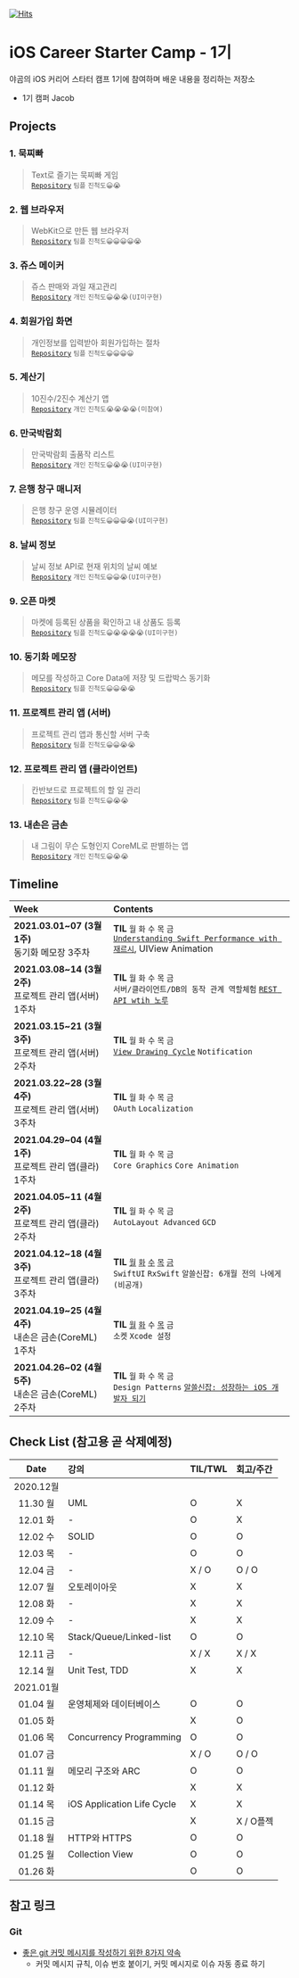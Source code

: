 [![Hits](https://hits.seeyoufarm.com/api/count/incr/badge.svg?url=https%3A%2F%2Fgithub.com%2FKyungminLeeDev%2FiOS_Career_Starter_Camp&count_bg=%2379C83D&title_bg=%23555555&icon=&icon_color=%23E7E7E7&title=hits&edge_flat=false)](https://hits.seeyoufarm.com)

# iOS Career Starter Camp - 1기

야곰의 iOS 커리어 스타터 캠프 1기에 참여하며 배운 내용을 정리하는 저장소

- 1기 캠퍼 Jacob

## Projects

### 1. 묵찌빠
> Text로 즐기는 묵찌빠 게임  
> [`Repository`](https://github.com/KyungminLeeDev/ios-rock-paper-scissors) `팀플` `진척도😀😭`

### 2. 웹 브라우저
> WebKit으로 만든 웹 브라우저  
> [`Repository`](https://github.com/KyungminLeeDev/ios-web-browser) `팀플` `진척도😀😀😀😀😭`

### 3. 쥬스 메이커
> 쥬스 판매와 과일 재고관리  
> [`Repository`](https://github.com/KyungminLeeDev/ios-juice-maker) `개인` `진척도😀😭😭(UI미구현)`

### 4. 회원가입 화면 
> 개인정보를 입력받아 회원가입하는 절차  
> [`Repository`](https://github.com/KyungminLeeDev/ios-signup-flow) `팀플` `진척도😀😀😀😀`

### 5. 계산기
> 10진수/2진수 계산기 앱  
> [`Repository`](https://github.com/KyungminLeeDev/ios-calculator-app) `개인` `진척도😭😭😭😭(미참여)`

### 6. 만국박람회
> 만국박람회 출품작 리스트  
> [`Repository`](https://github.com/KyungminLeeDev/ios-exposition-universelle) `개인` `진척도😀😭😭(UI미구현)`

### 7. 은행 창구 매니저
> 은행 창구 운영 시뮬레이터  
> [`Repository`](https://github.com/KyungminLeeDev/ios-bank-manager) `팀플` `진척도😀😀😀😭(UI미구현)`

### 8. 날씨 정보
> 날씨 정보 API로 현재 위치의 날씨 예보  
> [`Repository`](https://github.com/KyungminLeeDev/ios-weather-forecast) `개인` `진척도😀😀😭(UI미구현)`

### 9. 오픈 마켓
> 마켓에 등록된 상품을 확인하고 내 상품도 등록  
> [`Repository`](https://github.com/KyungminLeeDev/ios-open-market) `팀플` `진척도😀😭😭😭😭(UI미구현)`

### 10. 동기화 메모장
> 메모를 작성하고 Core Data에 저장 및 드랍박스 동기화  
> [`Repository`](https://github.com/KyungminLeeDev/ios-cloud-notes) `팀플` `진척도😀😀😭😭`

### 11. 프로젝트 관리 앱 (서버)
> 프로젝트 관리 앱과 통신할 서버 구축  
> [`Repository`](https://github.com/KyungminLeeDev/ios-project-manager-server) `팀플` `진척도😀😀😭😭`

### 12. 프로젝트 관리 앱 (클라이언트)
> 칸반보드로 프로젝트의 할 일 관리  
> [`Repository`](https://github.com/KyungminLeeDev/ios-project-manager) `팀플` `진척도😀😭😭`

### 13. 내손은 금손
> 내 그림이 무슨 도형인지 CoreML로 판별하는 앱  
> [`Repository`](https://github.com/KyungminLeeDev/ios-my-magical-hand) `개인` `진척도😀😭😭`



## Timeline

| Week                       | Contents                          |
| :------------------------- | :------------------------------- |
| **2021.03.01~07 (3월1주)** <br> 동기화 메모장 3주차  | **TIL** `월` `화` `수` `목` `금` <br> [`Understanding Swift Performance with 재르시`](https://kyungminleedev.github.io/notes/iOS-Lecture-UnderstandingSwiftPerformance-Summary/), UIView Animation |
| **2021.03.08~14 (3월2주)** <br> 프로젝트 관리 앱(서버) 1주차 | **TIL** `월` `화` `수` `목` `금` <br> `서버/클라이언트/DB의 동작 관계 역할체험` [`REST API wtih 노루`](https://kyungminleedev.github.io/notes/iOS-Lecture-RestAPI-Summary/) |
| **2021.03.15~21 (3월3주)** <br> 프로젝트 관리 앱(서버) 2주차 | **TIL** `월` `화` `수` `목` `금` <br> [`View Drawing Cycle`](https://kyungminleedev.github.io/notes/iOS-ViewDrawingCycle/) `Notification` |
| **2021.03.22~28 (3월4주)** <br> 프로젝트 관리 앱(서버) 3주차 | **TIL** `월` `화` `수` `목` `금` <br> `OAuth` `Localization` |
| **2021.04.29~04 (4월1주)** <br> 프로젝트 관리 앱(클라) 1주차 | **TIL** `월` `화` `수` `목` `금` <br> `Core Graphics` `Core Animation` |
| **2021.04.05~11 (4월2주)** <br> 프로젝트 관리 앱(클라) 2주차 | **TIL** `월` `화` `수` `목` `금` <br> `AutoLayout Advanced` `GCD` |
| **2021.04.12~18 (4월3주)** <br> 프로젝트 관리 앱(클라) 3주차 | **TIL** [`월`](https://kyungminleedev.github.io/til/iOSCamp-TIL-20210412/) [`화`](https://kyungminleedev.github.io/til/iOSCamp-TIL-20210413/) [`수`](https://kyungminleedev.github.io/til/iOSCamp-TIL-20210414/) [`목`](https://kyungminleedev.github.io/til/iOSCamp-TIL-20210415/) [`금`](https://kyungminleedev.github.io/til/iOSCamp-TIL-20210415/) <br> `SwiftUI` `RxSwift` `알쓸신잡: 6개월 전의 나에게 (비공개)` |
| **2021.04.19~25 (4월4주)** <br> 내손은 금손(CoreML) 1주차 | **TIL** [`월`](https://kyungminleedev.github.io/til/iOSCamp-TIL-20210419/) [`화`](https://kyungminleedev.github.io/til/iOSCamp-TIL-20210420/) `수` [`목`](https://kyungminleedev.github.io/til/iOSCamp-TIL-20210422/) `금` <br> `소켓` `Xcode 설정` |
| **2021.04.26~02 (4월5주)** <br> 내손은 금손(CoreML) 2주차 | **TIL** `월` `화` `수` `목` `금` <br> `Design Patterns` [`알쓸신잡: 성장하는 iOS 개발자 되기`](https://kyungminleedev.github.io/notes/iOSCamp-Webinar-BeGrowingDeveloper/) |


## Check List (참고용 곧 삭제예정)

| Date     | 강의                           | TIL/TWL   | 회고/주간 | 
| :------: | :----------------------------- | :-------- | :-------  |
| 2020.12월                                                      ||||
| 11.30 월 | UML                            | O         | X         |
| 12.01 화 | -                              | O         | X         |
| 12.02 수 | SOLID                          | O         | O         |
| 12.03 목 | -                              | O         | O         |
| 12.04 금 | -                              | X / O     | O / O     |
| 12.07 월 | 오토레이아웃                   | X         | X         |
| 12.08 화 | -                              | X         | X         |
| 12.09 수 | -                              | X         | X         |
| 12.10 목 | Stack/Queue/Linked-list        | O         | O         |
| 12.11 금 | -                              | X / X     | X / X     |
| 12.14 월 | Unit Test, TDD                 | X         | X         |
| 2021.01월                                                      ||||
| 01.04 월 | 운영체제와 데이터베이스        | O         | O         |
| 01.05 화 |                                | X         | O         |
| 01.06 목 | Concurrency Programming        | O         | O         |
| 01.07 금 |                                | X / O     | O / O     |
| 01.11 월 | 메모리 구조와 ARC              | O         | O         |
| 01.12 화 |                                | X         | X         |
| 01.14 목 | iOS Application Life Cycle     | X         | X         |
| 01.15 금 |                                | X         | X / O플젝 |
| 01.18 월 | HTTP와 HTTPS                   | O         | O         |
| 01.25 월 | Collection View                | O         | O         |
| 01.26 화 |                                | O         | O         |

## 참고 링크

### Git 

- [좋은 git 커밋 메시지를 작성하기 위한 8가지 약속](https://djkeh.github.io/articles/How-to-write-a-git-commit-message-kor/)
    - 커밋 메시지 규칙, 이슈 번호 붙이기, 커밋 메시지로 이슈 자동 종료 하기
